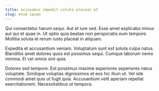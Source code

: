 ```yaml
---
title: accusamus impedit soluta placeat et
slug: enim ipsam
---
```


Qui consectetur harum sequi. Aut et iure sed. Esse amet explicabo minus aut qui et quae in. Ut optio quia beatae non perspiciatis eum tempore. Mollitia soluta et rerum iusto placeat in aliquam.

Expedita et accusantium veniam. Voluptatum sunt est soluta culpa natus. Blanditiis amet dolores quos est possimus sequi. Cumque laborum nemo minima. Et vel omnis sint quia.

Dolores sed tempore. Est possimus maxime asperiores asperiores natus voluptate. Similique voluptas dignissimos et eos hic illum ut. Vel iste commodi amet quis ut fugit quia. Accusantium velit aperiam repellat exercitationem. Necessitatibus ut tempora.
